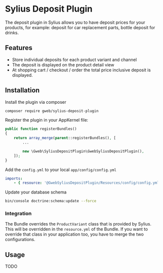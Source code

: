 # Sylius Deposit Plugin
The deposit plugin in Sylius allows you to have deposit prices for your products, for example: deposit for car replacement parts, bottle deposit for drinks.

## Features

 * Store individual deposits for each product variant and channel
 * The deposit is displayed on the product detail view
 * At shopping cart / checkout / order the total price inclusive deposit is displayed.

## Installation

Install the plugin via composer
```bash
composer require gweb/sylius-deposit-plugin
```

Register the plugin in your AppKernel file:
```php
public function registerBundles()
{
    return array_merge(parent::registerBundles(), [
        ...

        new \Gweb\SyliusDepositPlugin\GwebSyliusDepositPlugin(),
    ]);
}
```

Add the `config.yml` to your local `app/config/config.yml`
```yml
imports:
    - { resource: '@GwebSyliusDepositPlugin/Resources/config/config.yml'}
```

Update your database schema
```sh
bin/console doctrine:schema:update --force
```

### Integration
The Bundle overrides the `ProductVariant` class that is provided by Sylius. This will be overridden in the `resource.yml` of the Bundle. If you want to override that class in your application too, you have to merge the two configurations.

## Usage

TODO
